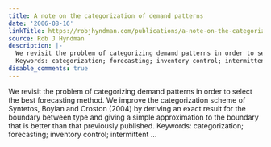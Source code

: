 ```yaml
---
title: A note on the categorization of demand patterns
date: '2006-08-16'
linkTitle: https://robjhyndman.com/publications/a-note-on-the-categorization-of-demand-patterns/
source: Rob J Hyndman
description: |-
  We revisit the problem of categorizing demand patterns in order to select the best forecasting method. We improve the categorization scheme of Syntetos, Boylan and Croston (2004) by deriving an exact result for the boundary between type and giving a simple approximation to the boundary that is better than that previously published.
  Keywords: categorization; forecasting; inventory control; intermittent ...
disable_comments: true
---
```

We revisit the problem of categorizing demand patterns in order to select the best forecasting method. We improve the categorization scheme of Syntetos, Boylan and Croston (2004) by deriving an exact result for the boundary between type and giving a simple approximation to the boundary that is better than that previously published.
Keywords: categorization; forecasting; inventory control; intermittent ...